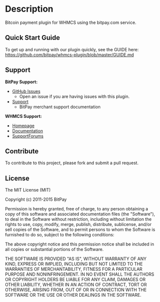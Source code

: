 # Description

Bitcoin payment plugin for WHMCS using the bitpay.com service.

## Quick Start Guide

To get up and running with our plugin quickly, see the GUIDE here: https://github.com/bitpay/whmcs-plugin/blob/master/GUIDE.md

## Support

**BitPay Support:**

* [GitHub Issues](https://github.com/bitpay/whmcs-plugin/issues)
  * Open an issue if you are having issues with this plugin.
* [Support](https://support.bitpay.com)
  * BitPay merchant support documentation

**WHMCS Support:**

* [Homepage](https://www.whmcs.com/)
* [Documentation](http://docs.whmcs.com/Main_Page)
* [SupportForums](http://forum.whmcs.com/)

## Contribute

To contribute to this project, please fork and submit a pull request.

## License

The MIT License (MIT)

Copyright (c) 2011-2015 BitPay

Permission is hereby granted, free of charge, to any person obtaining a copy
of this software and associated documentation files (the "Software"), to deal
in the Software without restriction, including without limitation the rights
to use, copy, modify, merge, publish, distribute, sublicense, and/or sell
copies of the Software, and to permit persons to whom the Software is
furnished to do so, subject to the following conditions:

The above copyright notice and this permission notice shall be included in
all copies or substantial portions of the Software.

THE SOFTWARE IS PROVIDED "AS IS", WITHOUT WARRANTY OF ANY KIND, EXPRESS OR
IMPLIED, INCLUDING BUT NOT LIMITED TO THE WARRANTIES OF MERCHANTABILITY,
FITNESS FOR A PARTICULAR PURPOSE AND NONINFRINGEMENT. IN NO EVENT SHALL THE
AUTHORS OR COPYRIGHT HOLDERS BE LIABLE FOR ANY CLAIM, DAMAGES OR OTHER
LIABILITY, WHETHER IN AN ACTION OF CONTRACT, TORT OR OTHERWISE, ARISING FROM,
OUT OF OR IN CONNECTION WITH THE SOFTWARE OR THE USE OR OTHER DEALINGS IN
THE SOFTWARE.
